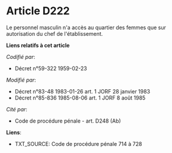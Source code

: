 # Article D222

Le personnel masculin n'a accès au quartier des femmes que sur autorisation du chef de l'établissement.

**Liens relatifs à cet article**

_Codifié par_:

  - Décret n°59-322 1959-02-23

_Modifié par_:

  - Décret n°83-48 1983-01-26 art. 1 JORF 28 janvier 1983
  - Décret n°85-836 1985-08-06 art. 1 JORF 8 août 1985

_Cité par_:

  - Code de procédure pénale - art. D248 (Ab)

**Liens**:

  - TXT_SOURCE: Code de procédure pénale 714 à 728
